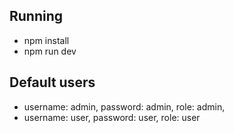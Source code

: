 ## Running
* npm install
* npm run dev
## Default users
* username: admin, password: admin, role: admin,
* username: user, password: user, role: user